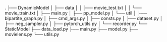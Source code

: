 .
├── DynamicModel
│   ├── data
│   │   ├── movie_test.txt
│   │   └── movie_train.txt
│   ├── main.py
│   ├── pp_model.py
│   └── util
│       ├── bipartite_graph.py
│       ├── cmd_args.py
│       ├── consts.py
│       ├── dataset.py
│       ├── neg_sampler.py
│       ├── pytorch_utils.py
│       └── recorder.py
└── StaticModel
    ├── data_load.py
    ├── main.py
    ├── model.py
    ├── movielens.py
    └── utils.py